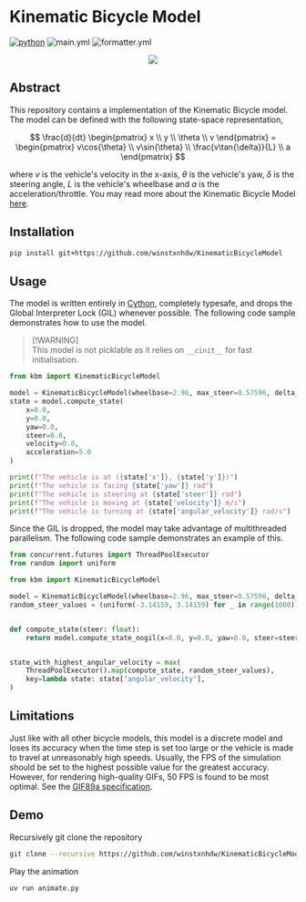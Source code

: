 # Kinematic Bicycle Model

[![python](https://img.shields.io/badge/python-3.9%20|%203.10%20|%203.11%20|%203.12%20|%203.13-blue)](https://www.python.org/)
![main.yml](https://github.com/winstxnhdw/KinematicBicycleModel/actions/workflows/main.yml/badge.svg)
![formatter.yml](https://github.com/winstxnhdw/KinematicBicycleModel/actions/workflows/formatter.yml/badge.svg)

<div align="center">
    <img src="resources/animation_wide.gif" />
</div>

## Abstract

This repository contains a implementation of the Kinematic Bicycle model. The model can be defined with the following state-space representation,

$$
\frac{d}{dt}
\begin{pmatrix}
x \\
y \\
\theta \\
v
\end{pmatrix} =
\begin{pmatrix}
v\cos{\theta} \\
v\sin{\theta} \\
\frac{v\tan{\delta}}{L} \\
a
\end{pmatrix}
$$

where $v$ is the vehicle's velocity in the x-axis, $\theta$ is the vehicle's yaw, $\delta$ is the steering angle, $L$ is the vehicle's wheelbase and $a$ is the acceleration/throttle. You may read more about the Kinematic Bicycle Model [here](https://thomasfermi.github.io/Algorithms-for-Automated-Driving/Control/BicycleModel.html).

## Installation

```bash
pip install git+https://github.com/winstxnhdw/KinematicBicycleModel
```

## Usage

The model is written entirely in [Cython](https://cython.org), completely typesafe, and drops the Global Interpreter Lock (GIL) whenever possible. The following code sample demonstrates how to use the model.

> [!WARNING]\
> This model is not picklable as it relies on `__cinit__` for fast initialisation.

```python
from kbm import KinematicBicycleModel

model = KinematicBicycleModel(wheelbase=2.96, max_steer=0.57596, delta_time=0.05)
state = model.compute_state(
    x=0.0,
    y=0.0,
    yaw=0.0,
    steer=0.0,
    velocity=0.0,
    acceleration=5.0
)

print(f"The vehicle is at ({state['x']}, {state['y']})")
print(f"The vehicle is facing {state['yaw']} rad")
print(f"The vehicle is steering at {state['steer']} rad")
print(f"The vehicle is moving at {state['velocity']} m/s")
print(f"The vehicle is turning at {state['angular_velocity']} rad/s")
```

Since the GIL is dropped, the model may take advantage of multithreaded parallelism. The following code sample demonstrates an example of this.

```python
from concurrent.futures import ThreadPoolExecutor
from random import uniform

from kbm import KinematicBicycleModel

model = KinematicBicycleModel(wheelbase=2.96, max_steer=0.57596, delta_time=0.05)
random_steer_values = (uniform(-3.14159, 3.14159) for _ in range(1000))


def compute_state(steer: float):
    return model.compute_state_nogil(x=0.0, y=0.0, yaw=0.0, steer=steer, velocity=0.0, acceleration=5.0)


state_with_highest_angular_velocity = max(
    ThreadPoolExecutor().map(compute_state, random_steer_values),
    key=lambda state: state["angular_velocity"],
)

```

## Limitations

Just like with all other bicycle models, this model is a discrete model and loses its accuracy when the time step is set too large or the vehicle is made to travel at unreasonably high speeds. Usually, the FPS of the simulation should be set to the highest possible value for the greatest accuracy. However, for rendering high-quality GIFs, 50 FPS is found to be most optimal. See the [GIF89a specification](https://www.w3.org/Graphics/GIF/spec-gif89a.txt).

## Demo

Recursively git clone the repository

```bash
git clone --recursive https://github.com/winstxnhdw/KinematicBicycleModel.git
```

Play the animation

```bash
uv run animate.py
